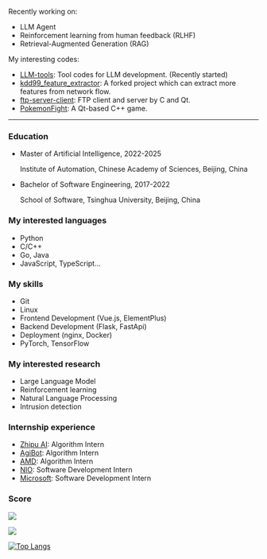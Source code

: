 Recently working on:

- LLM Agent
- Reinforcement learning from human feedback (RLHF)
- Retrieval-Augmented Generation (RAG)

My interesting codes:

- [LLM-tools](https://github.com/yorhaha/LLM-tools): Tool codes for LLM development. (Recently started)
- [kdd99_feature_extractor](https://github.com/yorhaha/kdd99_feature_extractor): A forked project which can extract more features from network flow.
- [ftp-server-client](https://github.com/yorhaha/ftp-server-client): FTP client and server by C and Qt.
- [PokemonFight](https://github.com/yorhaha/PokemonFight): A Qt-based C++ game.

---

### Education

- Master of Artificial Intelligence, 2022-2025

  Institute of Automation, Chinese Academy of Sciences, Beijing, China

- Bachelor of Software Engineering, 2017-2022
  
  School of Software, Tsinghua University, Beijing, China

### My interested languages

- Python
- C/C++
- Go, Java
- JavaScript, TypeScript...

### My skills

- Git
- Linux
- Frontend Development (Vue.js, ElementPlus)
- Backend Development (Flask, FastApi)
- Deployment (nginx, Docker)
- PyTorch, TensorFlow

### My interested research

- Large Language Model
- Reinforcement learning
- Natural Language Processing
- Intrusion detection

### Internship experience

- [Zhipu AI](https://www.zhipuai.cn/): Algorithm Intern
- [AgiBot](https://www.agibot.com/): Algorithm Intern
- [AMD](https://www.amd.com/): Algorithm Intern
- [NIO](https://www.nio.cn/): Software Development Intern
- [Microsoft](https://www.microsoft.com/zh-cn/ard/aboutus/teams-STCA): Software Development Intern

### Score

<img src="https://komarev.com/ghpvc/?username=yorhaha&style=for-the-badge" />

![](https://github-readme-stats.vercel.app/api?username=yorhaha)

[![Top Langs](https://github-readme-stats.vercel.app/api/top-langs/?username=yorhaha&exclude_repo=blogs,CICFlowMeter,kdd99_feature_extractor,MovieRecommend,yorhaha,yorhaha.github.io&langs_count=8&layout=compact)]()
